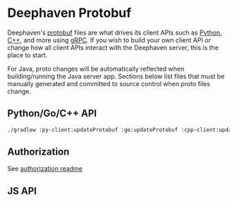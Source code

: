# Deephaven Protobuf

Deephaven's [protobuf](https://protobuf.dev/) files are what drives its client APIs such as [Python](https://deephaven.io/core/client-api/python/), [C++](https://deephaven.io/core/client-api/cpp-examples/getting_started.html), and more using [gRPC](https://grpc.io/). If you wish to build your own client API or change how all client APIs interact with the Deephaven server, this is the place to start.

For Java, proto changes will be automatically reflected when building/running the Java server app. Sections below list files that must be manually generated and committed to source control when proto files change.

## Python/Go/C++ API

```sh
./gradlew :py-client:updateProtobuf :go:updateProtobuf :cpp-client:updateProtobuf
```

## Authorization

See [authorization readme](../authorization/README.md)

## JS API

